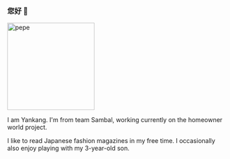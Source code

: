 ### 您好 👋

<img src="https://user-images.githubusercontent.com/89020342/139283659-aa7ea4f7-5343-40de-af98-e1bc83ea6a8c.png" alt="pepe" width="200"/>

I am Yankang. I'm from team Sambal, working currently on the homeowner world project.

I like to read Japanese fashion magazines in my free time. I occasionally also enjoy playing with my 3-year-old son.
